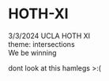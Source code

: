 # HOTH-XI
3/3/2024 UCLA HOTH XI  
theme: intersections  
We be winning   

dont look at this hamlegs >:(
